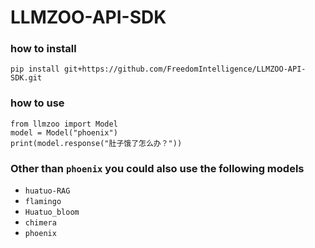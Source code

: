 # LLMZOO-API-SDK


### how to install 
```
pip install git+https://github.com/FreedomIntelligence/LLMZOO-API-SDK.git
```
### how to use
```
from llmzoo import Model
model = Model("phoenix")
print(model.response("肚子饿了怎么办？"))
```

### Other than `phoenix` you could also use the following models
- `huatuo-RAG` 
- `flamingo`
- `Huatuo_bloom`
- `chimera` 
- `phoenix` 

